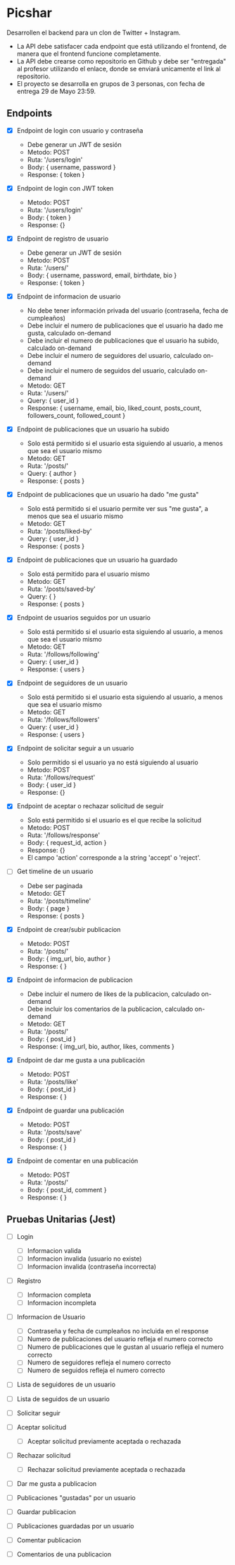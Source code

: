 # Picshar

Desarrollen el backend para un clon de Twitter + Instagram.

- La API debe satisfacer cada endpoint que está utilizando el frontend, de manera que el frontend funcione completamente.
- La API debe crearse como repositorio en Github y debe ser "entregada" al profesor utilizando el enlace, donde se enviará unicamente el link al repositorio.
- El proyecto se desarrolla en grupos de 3 personas, con fecha de entrega 29 de Mayo 23:59.

## Endpoints

- [x] Endpoint de login con usuario y contraseña

  - Debe generar un JWT de sesión
  - Metodo: POST
  - Ruta: '/users/login'
  - Body: { username, password }
  - Response: { token }

- [x] Endpoint de login con JWT token
  - Metodo: POST
  - Ruta: '/users/login'
  - Body: { token }
  - Response: {}
- [x] Endpoint de registro de usuario

  - Debe generar un JWT de sesión
  - Metodo: POST
  - Ruta: '/users/'
  - Body: { username, password, email, birthdate, bio }
  - Response: { token }

- [x] Endpoint de informacion de usuario
  - No debe tener información privada del usuario (contraseña, fecha de cumpleaños)
  - Debe incluir el numero de publicaciones que el usuario ha dado me gusta, calculado on-demand
  - Debe incluir el numero de publicaciones que el usuario ha subido, calculado on-demand
  - Debe incluir el numero de seguidores del usuario, calculado on-demand
  - Debe incluir el numero de seguidos del usuario, calculado on-demand
  - Metodo: GET
  - Ruta: '/users/'
  - Query: { user_id }
  - Response: { username, email, bio, liked_count, posts_count, followers_count, followed_count }
- [x] Endpoint de publicaciones que un usuario ha subido
  - Solo está permitido si el usuario esta siguiendo al usuario, a menos que sea el usuario mismo
  - Metodo: GET
  - Ruta: '/posts/'
  - Query: { author }
  - Response: { posts }
- [x] Endpoint de publicaciones que un usuario ha dado "me gusta"
  - Solo está permitido si el usuario permite ver sus "me gusta", a menos que sea el usuario mismo
  - Metodo: GET
  - Ruta: '/posts/liked-by'
  - Query: { user_id }
  - Response: { posts }
- [x] Endpoint de publicaciones que un usuario ha guardado
  - Solo está permitido para el usuario mismo
  - Metodo: GET
  - Ruta: '/posts/saved-by'
  - Query: { }
  - Response: { posts }
- [x] Endpoint de usuarios seguidos por un usuario
  - Solo está permitido si el usuario esta siguiendo al usuario, a menos que sea el usuario mismo
  - Metodo: GET
  - Ruta: '/follows/following'
  - Query: { user_id }
  - Response: { users }
- [x] Endpoint de seguidores de un usuario

  - Solo está permitido si el usuario esta siguiendo al usuario, a menos que sea el usuario mismo
  - Metodo: GET
  - Ruta: '/follows/followers'
  - Query: { user_id }
  - Response: { users }

- [x] Endpoint de solicitar seguir a un usuario
  - Solo permitido si el usuario ya no está siguiendo al usuario
  - Metodo: POST
  - Ruta: '/follows/request'
  - Body: { user_id }
  - Response: {}
- [x] Endpoint de aceptar o rechazar solicitud de seguir

  - Solo está permitido si el usuario es el que recibe la solicitud
  - Metodo: POST
  - Ruta: '/follows/response'
  - Body: { request_id, action }
  - Response: {}
  - El campo 'action' corresponde a la string 'accept' o 'reject'.

- [ ] Get timeline de un usuario

  - Debe ser paginada
  - Metodo: GET
  - Ruta: '/posts/timeline'
  - Body: { page }
  - Response: { posts }

- [x] Endpoint de crear/subir publicacion
  - Metodo: POST
  - Ruta: '/posts/'
  - Body: { img_url, bio, author }
  - Response: { }
- [x] Endpoint de informacion de publicacion

  - Debe incluir el numero de likes de la publicacion, calculado on-demand
  - Debe incluir los comentarios de la publicacion, calculado on-demand
  - Metodo: GET
  - Ruta: '/posts/'
  - Body: { post_id }
  - Response: { img_url, bio, author, likes, comments }

- [x] Endpoint de dar me gusta a una publicación
  - Metodo: POST
  - Ruta: '/posts/like'
  - Body: { post_id }
  - Response: { }
- [x] Endpoint de guardar una publicación
  - Metodo: POST
  - Ruta: '/posts/save'
  - Body: { post_id }
  - Response: { }
- [x] Endpoint de comentar en una publicación
  - Metodo: POST
  - Ruta: '/posts/'
  - Body: { post_id, comment }
  - Response: { }

## Pruebas Unitarias (Jest)

- [ ] Login
  - [ ] Informacion valida
  - [ ] Informacion invalida (usuario no existe)
  - [ ] Informacion invalida (contraseña incorrecta)
- [ ] Registro

  - [ ] Informacion completa
  - [ ] Informacion incompleta

- [ ] Informacion de Usuario

  - [ ] Contraseña y fecha de cumpleaños no incluida en el response
  - [ ] Numero de publicaciones del usuario refleja el numero correcto
  - [ ] Numero de publicaciones que le gustan al usuario refleja el numero correcto
  - [ ] Numero de seguidores refleja el numero correcto
  - [ ] Numero de seguidos refleja el numero correcto

- [ ] Lista de seguidores de un usuario
- [ ] Lista de seguidos de un usuario
- [ ] Solicitar seguir
- [ ] Aceptar solicitud
  - [ ] Aceptar solicitud previamente aceptada o rechazada
- [ ] Rechazar solicitud

  - [ ] Rechazar solicitud previamente aceptada o rechazada

- [ ] Dar me gusta a publicacion
- [ ] Publicaciones "gustadas" por un usuario
- [ ] Guardar publicacion
- [ ] Publicaciones guardadas por un usuario
- [ ] Comentar publicacion
- [ ] Comentarios de una publicacion
